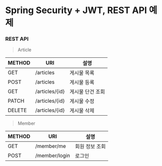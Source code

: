 # Spring Security + JWT, REST API 예제

### REST API
>Article

| METHOD | URI            | 설명        |
|--------|----------------|-----------|
| GET    | /articles      | 게시물 목록    |
| POST   | /articles      | 게시물 등록    |
| GET    | /articles/{id} | 게시물 단건 조회 |
| PATCH  | /articles/{id} | 게시물 수정    |
| DELETE | /articles/{id} | 게시물 삭제    |

>Member

| METHOD | URI           | 설명        |
|--------|---------------|-----------|
| GET    | /member/me    | 회원 정보 조회  |
| POST   | /member/login | 로그인 |
